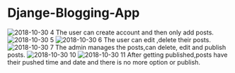 ﻿# Djange-Blogging-App
![2018-10-30 4](https://user-images.githubusercontent.com/21220767/47709278-e826fc00-dc55-11e8-90a8-dff98a2a4957.png)
The user can create account and then only add posts.
![2018-10-30 5](https://user-images.githubusercontent.com/21220767/47710207-389f5900-dc58-11e8-8159-54bc856032ed.png)
![2018-10-30 6](https://user-images.githubusercontent.com/21220767/47710233-49e86580-dc58-11e8-84d8-fe269df5492c.png)
The user can edit ,delete their posts.
![2018-10-30 7](https://user-images.githubusercontent.com/21220767/47710281-64224380-dc58-11e8-8ac7-a82ae2c0b679.png)
The admin manages the posts,can delete, edit and publish posts.
![2018-10-30 10](https://user-images.githubusercontent.com/21220767/47710913-fa0a9e00-dc59-11e8-9c77-9c2267b5aa5c.png)
![2018-10-30 11](https://user-images.githubusercontent.com/21220767/47710920-fd9e2500-dc59-11e8-9d35-b9a35ceaadc9.png)
After getting published,posts have their pushed time and date and there is no more option or publish.

